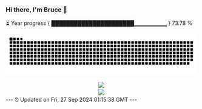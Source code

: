 ### Hi there, I'm Bruce 👋
⏳ Year progress { ██████████████████████▁▁▁▁▁▁▁▁ } 73.78 %

![](https://raw.githubusercontent.com/Swiftie13st/Swiftie13st/main/assets/github-contribution-grid-snake-dark.svg)


<div align="center"> <img src="https://metrics.lecoq.io/Swiftie13st?template=classic&config.timezone=Asia%2FShanghai"> </div>

<div align="center"> <img src="https://github-readme-streak-stats.herokuapp.com/?user=Swiftie13st" /> </div>
---
⏰ Updated on Fri, 27 Sep 2024 01:15:38 GMT
---

